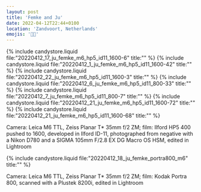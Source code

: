 ```yaml
---
layout: post
title: 'Femke and Ju'
date: 2022-04-12T22:44+0100
location: 'Zandvoort, Netherlands'
emojis: '🔞🔞'
---
```


{% include candystore.liquid file:"20220412_17_ju_femke_m6_hp5_id11_1600-6" title:"" %}
{% include candystore.liquid file:"20220412_1_ju_femke_m6_hp5_id11_1600-42" title:"" %}
{% include candystore.liquid file:"20220412_22_ju_femke_m6_hp5_id11_1600-3" title:"" %}
{% include candystore.liquid file:"20220412_6_ju_femke_m6_hp5_id11_800-33" title:"" %}
{% include candystore.liquid file:"20220412_7_ju_femke_m6_hp5_id11_800-7" title:"" %}
{% include candystore.liquid file:"20220412_21_ju_femke_m6_hp5_id11_1600-72" title:"" %}
{% include candystore.liquid file:"20220412_21_ju_femke_m6_hp5_id11_1600-68" title:"" %}

Camera: Leica M6 TTL, Zeiss Planar T\* 35mm f/2 ZM; film: Ilford HP5 400 pushed to 1600, developed in Ilford ID-11, photographed from negative with a Nikon D780 and a SIGMA 105mm F/2.8 EX DG Macro OS HSM, edited in Lightroom

{% include candystore.liquid file:"20220412_18_ju_femke_portra800_m6" title:"" %}

Camera: Leica M6 TTL, Zeiss Planar T\* 35mm f/2 ZM; film: Kodak Portra 800, scanned with a Plustek 8200i, edited in Lightroom
